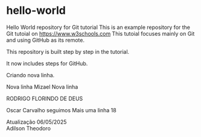 # hello-world
Hello World repository for Git tutorial
This is an example repository for the Git tutoial on https://www.w3schools.com
This tutoial focuses mainly on Git and using GitHub as its remote.

This repository is built step by step in the tutorial.

It now includes steps for GitHub.

Criando nova linha.

Nova linha
Mizael
Nova linha

RODRIGO FLORINDO DE DEUS

Oscar Carvalho
seguimos
Mais uma linha 18

Atualização 06/05/2025  
Adilson Theodoro 

